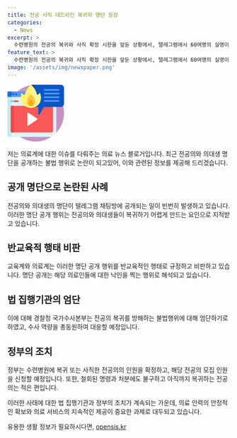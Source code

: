 ```yaml
---
title: 전공 사직 데드라인 복귀자 명단 등장
categories:
  - News
excerpt: >
  수련병원의 전공의 복귀와 사직 확정 시한을 앞둔 상황에서, 텔레그램에서 60여명의 실명이 공개되며 논란이 커지고 있다. 이는 복귀를 어렵게 하는 원인으로 지적되고, 교육계와 의료계에서 비판을 받고 있다. 정부의 복귀 시한을 하루 앞두고 경찰이 불법행위에 대해 엄단하기로 하며, 관련된 의료진들이 검찰에 송치된 사례도 발생했다. 복귀하는 전공의는 아직 드물지만, 수련병원에는 복귀 및 사직에 따른 전공의 인원을 확정하라는 정부의 지시가 내려졌다.
feature_text: >
  수련병원의 전공의 복귀와 사직 확정 시한을 앞둔 상황에서, 텔레그램에서 60여명의 실명이 공개되며 논란이 커지고 있다. 이는 복귀를 어렵게 하는 원인으로 지적되고, 교육계와 의료계에서 비판을 받고 있다. 정부의 복귀 시한을 하루 앞두고 경찰이 불법행위에 대해 엄단하기로 하며, 관련된 의료진들이 검찰에 송치된 사례도 발생했다. 복귀하는 전공의는 아직 드물지만, 수련병원에는 복귀 및 사직에 따른 전공의 인원을 확정하라는 정부의 지시가 내려졌다.
image: '/assets/img/newspaper.png'
---
```


<p><img src="/assets/img/news.png" alt="rentncar 속보" /></p>

<p>저는 의료계에 대한 이슈를 다뤄주는 의료 뉴스 블로거입니다. 최근 전공의와 의대생 명단을 공개하는 불법 행위로 논란이 되고있어, 이와 관련된 정보를 제공해 드리겠습니다.</p>

<h2 data-ke-size="size26">공개 명단으로 논란된 사례</h2>

<p>전공의와 의대생의 명단이 텔레그램 채팅방에 공개되는 일이 빈번히 발생하고 있습니다. 이러한 명단 공개 행위는 전공의와 의대생들이 복귀하기 어렵게 만드는 요인으로 지적받고 있습니다.</p>

<h2 data-ke-size="size26">반교육적 행태 비판</h2>

<p>교육계와 의료계는 이러한 명단 공개 행위를 반교육적인 행태로 규정하고 비판하고 있습니다. 명단 공개는 해당 의료인들에 대한 낙인을 찍는 행위로 해석되고 있습니다.</p>

<h2 data-ke-size="size26">법 집행기관의 엄단</h2>

<p>이에 대해 경찰청 국가수사본부는 전공의 복귀를 방해하는 불법행위에 대해 엄단하기로 하였고, 수사 역량을 총동원하여 대응할 예정입니다.</p>

<h2 data-ke-size="size26">정부의 조치</h2>

<p>정부는 수련병원에 복귀 또는 사직한 전공의의 인원을 확정하고, 해당 전공의 모집 인원을 신청할 예정입니다. 또한, 철회된 명령과 처분에도 불구하고 아직까지 복귀하는 전공의는 적은 편입니다. </p>

<p>이러한 사태에 대한 법 집행기관과 정부의 조치가 계속되는 가운데, 의료 인력의 안정적인 확보와 의료 서비스의 지속적인 제공이 중요한 과제로 대두되고 있습니다.</p>
유용한 생활 정보가 필요하시다면, <a href="https://opensis.kr" rel="dofollow">opensis.kr</a>


